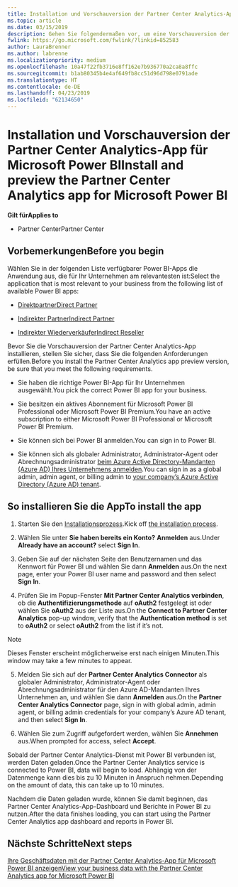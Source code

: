 ```yaml
---
title: Installation und Vorschauversion der Partner Center Analytics-App für Microsoft Power BI | Partner Center
ms.topic: article
ms.date: 03/15/2019
description: Gehen Sie folgendermaßen vor, um eine Vorschauversion der Partner Center Analytics-App für Power BI zu testen (für direkte Partner im CSP).
fwlink: https://go.microsoft.com/fwlink/?linkid=852583
author: LauraBrenner
ms.author: labrenne
ms.localizationpriority: medium
ms.openlocfilehash: 10a47f22fb3716e8ff162e7b936770a2ca8a8ffc
ms.sourcegitcommit: b1ab80345b4e4af649fb8cc51d96d798e0791ade
ms.translationtype: HT
ms.contentlocale: de-DE
ms.lasthandoff: 04/23/2019
ms.locfileid: "62134650"
---
```

# <a name="install-and-preview-the-partner-center-analytics-app-for-microsoft-power-bi"></a><span data-ttu-id="92300-103">Installation und Vorschauversion der Partner Center Analytics-App für Microsoft Power BI</span><span class="sxs-lookup"><span data-stu-id="92300-103">Install and preview the Partner Center Analytics app for Microsoft Power BI</span></span>

<span data-ttu-id="92300-104">**Gilt für**</span><span class="sxs-lookup"><span data-stu-id="92300-104">**Applies to**</span></span>

- <span data-ttu-id="92300-105">Partner Center</span><span class="sxs-lookup"><span data-stu-id="92300-105">Partner Center</span></span>

## <a name="before-you-begin"></a><span data-ttu-id="92300-106">Vorbemerkungen</span><span class="sxs-lookup"><span data-stu-id="92300-106">Before you begin</span></span>

<span data-ttu-id="92300-107">Wählen Sie in der folgenden Liste verfügbarer Power BI-Apps die Anwendung aus, die für Ihr Unternehmen am relevantesten ist:</span><span class="sxs-lookup"><span data-stu-id="92300-107">Select the application that is most relevant to your business from the following list of available Power BI apps:</span></span>
- [<span data-ttu-id="92300-108">Direktpartner</span><span class="sxs-lookup"><span data-stu-id="92300-108">Direct Partner</span></span>](https://app.powerbi.com/groups/me/getdata/services/direct-providers-partner-analytics)

- [<span data-ttu-id="92300-109">Indirekter Partner</span><span class="sxs-lookup"><span data-stu-id="92300-109">Indirect Partner</span></span>](https://app.powerbi.com/groups/me/getdata/services/indirect-providers-partner-analytics)

- [<span data-ttu-id="92300-110">Indirekter Wiederverkäufer</span><span class="sxs-lookup"><span data-stu-id="92300-110">Indirect Reseller</span></span>](https://app.powerbi.com/groups/me/getdata/services/indirect-seller-partner-analytics)

<span data-ttu-id="92300-111">Bevor Sie die Vorschauversion der Partner Center Analytics-App installieren, stellen Sie sicher, dass Sie die folgenden Anforderungen erfüllen.</span><span class="sxs-lookup"><span data-stu-id="92300-111">Before you install the Partner Center Analytics app preview version, be sure that you meet the following requirements.</span></span>

- <span data-ttu-id="92300-112">Sie haben die richtige Power BI-App für Ihr Unternehmen ausgewählt.</span><span class="sxs-lookup"><span data-stu-id="92300-112">You pick the correct Power BI app for your business.</span></span>

- <span data-ttu-id="92300-113">Sie besitzen ein aktives Abonnement für Microsoft Power BI Professional oder Microsoft Power BI Premium.</span><span class="sxs-lookup"><span data-stu-id="92300-113">You have an active subscription to either Microsoft Power BI Professional or Microsoft Power BI Premium.</span></span>

- <span data-ttu-id="92300-114">Sie können sich bei Power BI anmelden.</span><span class="sxs-lookup"><span data-stu-id="92300-114">You can sign in to Power BI.</span></span>

- <span data-ttu-id="92300-115">Sie können sich als globaler Administrator, Administrator-Agent oder Abrechnungsadministrator [beim Azure Active Directory-Mandanten (Azure AD) Ihres Unternehmens anmelden](azure-active-directory-tenants-and-partner-center.md).</span><span class="sxs-lookup"><span data-stu-id="92300-115">You can sign in as a global admin, admin agent, or billing admin to [your company’s Azure Active Directory (Azure AD) tenant](azure-active-directory-tenants-and-partner-center.md).</span></span>

## <a name="to-install-the-app"></a><span data-ttu-id="92300-116">So installieren Sie die App</span><span class="sxs-lookup"><span data-stu-id="92300-116">To install the app</span></span>

1. <span data-ttu-id="92300-117">Starten Sie den [Installationsprozess](https://app.powerbi.com/getdata/services/partneranalytics?cpcode=PartnerCenterAnalytics&getDataForceConnect=true&alwaysPromptForContentProviderCreds=true).</span><span class="sxs-lookup"><span data-stu-id="92300-117">Kick off [the installation process](https://app.powerbi.com/getdata/services/partneranalytics?cpcode=PartnerCenterAnalytics&getDataForceConnect=true&alwaysPromptForContentProviderCreds=true).</span></span>

2. <span data-ttu-id="92300-118">Wählen Sie unter **Sie haben bereits ein Konto?** **Anmelden** aus.</span><span class="sxs-lookup"><span data-stu-id="92300-118">Under **Already have an account?** select **Sign In**.</span></span> 

3. <span data-ttu-id="92300-119">Geben Sie auf der nächsten Seite den Benutzernamen und das Kennwort für Power BI und wählen Sie dann **Anmelden** aus.</span><span class="sxs-lookup"><span data-stu-id="92300-119">On the next page, enter your Power BI user name and password and then select **Sign In**.</span></span> 

4. <span data-ttu-id="92300-120">Prüfen Sie im Popup-Fenster **Mit Partner Center Analytics verbinden**, ob die **Authentifizierungsmethode** auf **oAuth2** festgelegt ist oder wählen Sie **oAuth2** aus der Liste aus.</span><span class="sxs-lookup"><span data-stu-id="92300-120">On the **Connect to Partner Center Analytics** pop-up window, verify that the **Authentication method** is set to **oAuth2** or select **oAuth2** from the list if it’s not.</span></span> 

> [!NOTE]  
>  <span data-ttu-id="92300-121">Dieses Fenster erscheint möglicherweise erst nach einigen Minuten.</span><span class="sxs-lookup"><span data-stu-id="92300-121">This window may take a few minutes to appear.</span></span>

5. <span data-ttu-id="92300-122">Melden Sie sich auf der **Partner Center Analytics Connector** als globaler Administrator, Administrator-Agent oder Abrechnungsadministrator für den Azure AD-Mandanten Ihres Unternehmen an, und wählen Sie dann **Anmelden** aus.</span><span class="sxs-lookup"><span data-stu-id="92300-122">On the **Partner Center Analytics Connector** page, sign in with global admin, admin agent, or billing admin credentials for your company’s Azure AD tenant, and then select **Sign In**.</span></span>
 
6. <span data-ttu-id="92300-123">Wählen Sie zum Zugriff aufgefordert werden, wählen Sie **Annehmen** aus.</span><span class="sxs-lookup"><span data-stu-id="92300-123">When prompted for access, select **Accept**.</span></span> 

<span data-ttu-id="92300-124">Sobald der Partner Center Analytics-Dienst mit Power BI verbunden ist, werden Daten geladen.</span><span class="sxs-lookup"><span data-stu-id="92300-124">Once the Partner Center Analytics service is connected to Power BI, data will begin to load.</span></span> <span data-ttu-id="92300-125">Abhängig von der Datenmenge kann dies bis zu 10 Minuten in Anspruch nehmen.</span><span class="sxs-lookup"><span data-stu-id="92300-125">Depending on the amount of data, this can take up to 10 minutes.</span></span> 

<span data-ttu-id="92300-126">Nachdem die Daten geladen wurde, können Sie damit beginnen, das Partner Center Analytics-App-Dashboard und Berichte in Power BI zu nutzen.</span><span class="sxs-lookup"><span data-stu-id="92300-126">After the data finishes loading, you can start using the Partner Center Analytics app dashboard and reports in Power BI.</span></span>

## <a name="next-steps"></a><span data-ttu-id="92300-127">Nächste Schritte</span><span class="sxs-lookup"><span data-stu-id="92300-127">Next steps</span></span>

[<span data-ttu-id="92300-128">Ihre Geschäftsdaten mit der Partner Center Analytics-App für Microsoft Power BI anzeigen</span><span class="sxs-lookup"><span data-stu-id="92300-128">View your business data with the Partner Center Analytics app for Microsoft Power BI</span></span>](power-bi-app-for-direct-partners-use.md)

